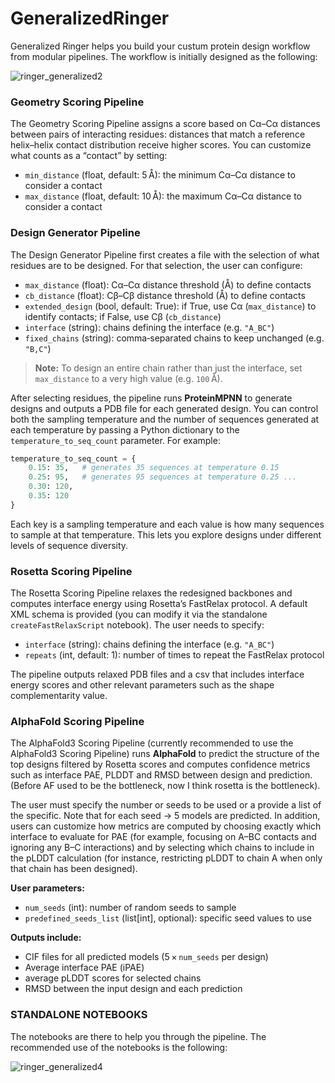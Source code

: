 # GeneralizedRinger

Generalized Ringer helps you build your custum protein design workflow from modular pipelines. The workflow is initially designed as the following:

![ringer_generalized2](https://github.com/user-attachments/assets/de5912b6-bf07-47ea-945b-bd5a372b1a99)

### Geometry Scoring Pipeline

The Geometry Scoring Pipeline assigns a score based on Cα–Cα distances between pairs of interacting residues: distances that match a reference helix–helix contact distribution receive higher scores. You can customize what counts as a “contact” by setting:

- `min_distance` (float, default: 5 Å): the minimum Cα–Cα distance to consider a contact  
- `max_distance` (float, default: 10 Å): the maximum Cα–Cα distance to consider a contact


### Design Generator Pipeline

The Design Generator Pipeline first creates a file with the selection of what residues are to be designed. For that selection, the user can configure:

- `max_distance` (float): Cα–Cα distance threshold (Å) to define contacts  
- `cb_distance` (float): Cβ–Cβ distance threshold (Å) to define contacts  
- `extended_design` (bool, default: True): if True, use Cα (`max_distance`) to identify contacts; if False, use Cβ (`cb_distance`)  
- `interface` (string): chains defining the interface (e.g. `"A_BC"`)  
- `fixed_chains` (string): comma‑separated chains to keep unchanged (e.g. `"B,C"`)

> **Note:** To design an entire chain rather than just the interface, set `max_distance` to a very high value (e.g. `100` Å).

After selecting residues, the pipeline runs **ProteinMPNN** to generate designs and outputs a PDB file for each generated design. You can control both the sampling temperature and the number of sequences generated at each temperature by passing a Python dictionary to the `temperature_to_seq_count` parameter. For example:

```python
temperature_to_seq_count = {
    0.15: 35,   # generates 35 sequences at temperature 0.15
    0.25: 95,   # generates 95 sequences at temperature 0.25 ...
    0.30: 120,  
    0.35: 120   
}
```

Each key is a sampling temperature and each value is how many sequences to sample at that temperature. This lets you explore designs under different levels of sequence diversity.

### Rosetta Scoring Pipeline

The Rosetta Scoring Pipeline relaxes the redesigned backbones and computes interface energy using Rosetta’s FastRelax protocol. A default XML schema is provided (you can modify it via the standalone `createFastRelaxScript` notebook). The user needs to specify:

- `interface` (string): chains defining the interface (e.g. `"A_BC"`)  
- `repeats` (int, default: 1): number of times to repeat the FastRelax protocol  

The pipeline outputs relaxed PDB files and a csv that includes interface energy scores and other relevant parameters such as the shape complementarity value.

### AlphaFold Scoring Pipeline

The AlphaFold3 Scoring Pipeline (currently recommended to use the AlphaFold3 Scoring Pipeline) runs **AlphaFold** to predict the structure of the top designs filtered by Rosetta scores and computes confidence metrics such as interface PAE, PLDDT and RMSD between design and prediction.
(Before AF used to be the bottleneck, now I think rosetta is the bottleneck).

The user must specify the number or seeds to be used or a provide a list of the specific. Note that for each seed → 5 models are predicted. In addition, users can customize how metrics are computed by choosing exactly which interface to evaluate for PAE (for example, focusing on A–BC contacts and ignoring any B–C interactions) and by selecting which chains to include in the pLDDT calculation (for instance, restricting pLDDT to chain A when only that chain has been designed).

**User parameters:**  
- `num_seeds` (int): number of random seeds to sample 
- `predefined_seeds_list` (list[int], optional): specific seed values to use  


**Outputs include:**  
- CIF files for all predicted models (5 × `num_seeds` per design)  
- Average interface PAE (iPAE)  
- average pLDDT scores for selected chains
- RMSD between the input design and each prediction

### STANDALONE NOTEBOOKS
The notebooks are there to help you through the pipeline. The recommended use of the notebooks is the following:

![ringer_generalized4](https://github.com/user-attachments/assets/94edb0f8-2a02-47f4-98ad-f81b867f1321)




